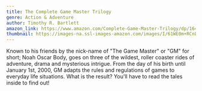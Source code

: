 ```yaml
---
title: The Complete Game Master Trilogy
genre: Action & Adventure
author: Timothy R. Bartlett
amazon_link: https://www.amazon.com/Complete-Game-Master-Trilogy/dp/1648954685/ref=tmm_pap_swatch_0?_encoding=UTF8&qid=1642686567&sr=8-1
thumbnail: https://images-na.ssl-images-amazon.com/images/I/61WE0m+RCnL.jpg
---
```

Known to his friends by the nick-name of "The Game Master" or "GM" for short; Noah Oscar Body, goes on three of the wildest, roller coaster rides of adventure, drama and mysterious intrigue. From the day of his birth until January 1st, 2000, GM adapts the rules and regulations of games to everyday life situations. What is the result? You'll have to read the tales inside to find out!
